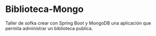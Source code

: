 # Biblioteca-Mongo
Taller de sofka crear con Spring Boot y MongoDB una aplicación que permita administrar un biblioteca publica.
